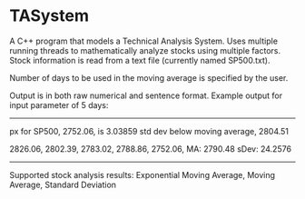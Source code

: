 # TASystem

A C++ program that models a Technical Analysis System. Uses multiple running threads to mathematically analyze stocks using multiple factors. Stock information is read from a text file (currently named SP500.txt).

Number of days to be used in the moving average is specified by the user.

Output is in both raw numerical and sentence format. 
Example output for input parameter of 5 days:
- - - - - - - - - - - - - - - -
px for SP500, 2752.06, is 3.03859 std dev below moving average, 2804.51

2826.06, 2802.39, 2783.02, 2788.86, 2752.06,
MA: 2790.48
sDev: 24.2576
- - - - - - - - - - - - - - - -
Supported stock analysis results: Exponential Moving Average, Moving Average, Standard Deviation

